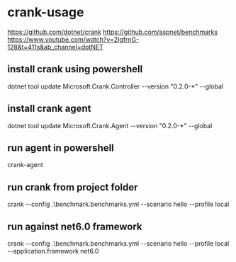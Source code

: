 # crank-usage
https://github.com/dotnet/crank
https://github.com/aspnet/benchmarks
https://www.youtube.com/watch?v=2IgfrnG-128&t=411s&ab_channel=dotNET
## install crank using powershell
dotnet tool update Microsoft.Crank.Controller --version "0.2.0-*" --global

## install crank agent
dotnet tool update Microsoft.Crank.Agent --version "0.2.0-*" --global

## run agent in powershell
crank-agent


## run crank from project folder
crank --config .\benchmark.benchmarks.yml --scenario hello --profile local

## run against net6.0 framework
crank --config .\benchmark.benchmarks.yml --scenario hello --profile local --application.framework net6.0



